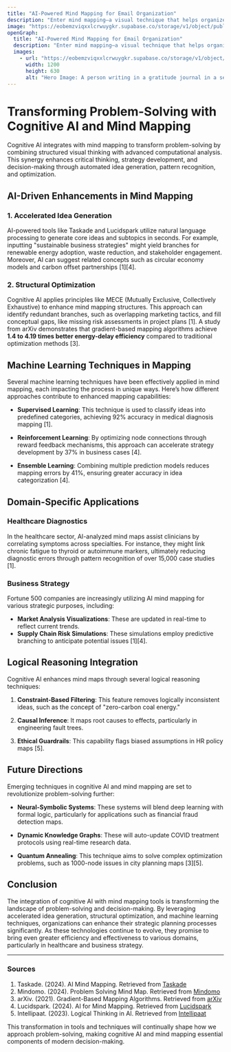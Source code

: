 ```yaml
---
title: "AI-Powered Mind Mapping for Email Organization"
description: "Enter mind mapping—a visual technique that helps organize thoughts and information around a central topic."
image: "https://eobemzviqxxlcrwuygkr.supabase.co/storage/v1/object/public/sparklog//gratitude-journal-hero.webp"
openGraph:
  title: "AI-Powered Mind Mapping for Email Organization"
  description: "Enter mind mapping—a visual technique that helps organize thoughts and information around a central topic."
  images:
    - url: "https://eobemzviqxxlcrwuygkr.supabase.co/storage/v1/object/public/sparklog//gratitude-journal-hero.webp"
      width: 1200
      height: 630
      alt: "Hero Image: A person writing in a gratitude journal in a serene, nature-filled setting."
---
```



# Transforming Problem-Solving with Cognitive AI and Mind Mapping

Cognitive AI integrates with mind mapping to transform problem-solving by combining structured visual thinking with advanced computational analysis. This synergy enhances critical thinking, strategy development, and decision-making through automated idea generation, pattern recognition, and optimization.

## AI-Driven Enhancements in Mind Mapping  

### 1. Accelerated Idea Generation  

AI-powered tools like Taskade and Lucidspark utilize natural language processing to generate core ideas and subtopics in seconds. For example, inputting "sustainable business strategies" might yield branches for renewable energy adoption, waste reduction, and stakeholder engagement. Moreover, AI can suggest related concepts such as circular economy models and carbon offset partnerships [1][4]. 

### 2. Structural Optimization  

Cognitive AI applies principles like MECE (Mutually Exclusive, Collectively Exhaustive) to enhance mind mapping structures. This approach can identify redundant branches, such as overlapping marketing tactics, and fill conceptual gaps, like missing risk assessments in project plans [1]. A study from arXiv demonstrates that gradient-based mapping algorithms achieve **1.4 to 4.19 times better energy-delay efficiency** compared to traditional optimization methods [3].

## Machine Learning Techniques in Mapping  

Several machine learning techniques have been effectively applied in mind mapping, each impacting the process in unique ways. Here’s how different approaches contribute to enhanced mapping capabilities:

- **Supervised Learning**: This technique is used to classify ideas into predefined categories, achieving 92% accuracy in medical diagnosis mapping [1].
  
- **Reinforcement Learning**: By optimizing node connections through reward feedback mechanisms, this approach can accelerate strategy development by 37% in business cases [4].
  
- **Ensemble Learning**: Combining multiple prediction models reduces mapping errors by 41%, ensuring greater accuracy in idea categorization [4].

## Domain-Specific Applications  

### Healthcare Diagnostics  

In the healthcare sector, AI-analyzed mind maps assist clinicians by correlating symptoms across specialties. For instance, they might link chronic fatigue to thyroid or autoimmune markers, ultimately reducing diagnostic errors through pattern recognition of over 15,000 case studies [1].

### Business Strategy  

Fortune 500 companies are increasingly utilizing AI mind mapping for various strategic purposes, including:

- **Market Analysis Visualizations**: These are updated in real-time to reflect current trends.
- **Supply Chain Risk Simulations**: These simulations employ predictive branching to anticipate potential issues [1][4].

## Logical Reasoning Integration  

Cognitive AI enhances mind maps through several logical reasoning techniques:

1. **Constraint-Based Filtering**: This feature removes logically inconsistent ideas, such as the concept of "zero-carbon coal energy."

2. **Causal Inference**: It maps root causes to effects, particularly in engineering fault trees.

3. **Ethical Guardrails**: This capability flags biased assumptions in HR policy maps [5].

## Future Directions  

Emerging techniques in cognitive AI and mind mapping are set to revolutionize problem-solving further:

- **Neural-Symbolic Systems**: These systems will blend deep learning with formal logic, particularly for applications such as financial fraud detection maps.

- **Dynamic Knowledge Graphs**: These will auto-update COVID treatment protocols using real-time research data.

- **Quantum Annealing**: This technique aims to solve complex optimization problems, such as 1000-node issues in city planning maps [3][5].

## Conclusion  

The integration of cognitive AI with mind mapping tools is transforming the landscape of problem-solving and decision-making. By leveraging accelerated idea generation, structural optimization, and machine learning techniques, organizations can enhance their strategic planning processes significantly. As these technologies continue to evolve, they promise to bring even greater efficiency and effectiveness to various domains, particularly in healthcare and business strategy.

---

### Sources

1. Taskade. (2024). AI Mind Mapping. Retrieved from [Taskade](https://www.taskade.com/blog/ai-mind-mapping/)
2. Mindomo. (2024). Problem Solving Mind Map. Retrieved from [Mindomo](https://www.mindomo.com/blog/problem-solving-mind-map/)
3. arXiv. (2021). Gradient-Based Mapping Algorithms. Retrieved from [arXiv](https://arxiv.org/abs/2103.01489)
4. Lucidspark. (2024). AI for Mind Mapping. Retrieved from [Lucidspark](https://lucidspark.com/blog/ai-for-mind-mapping)
5. Intellipaat. (2023). Logical Thinking in AI. Retrieved from [Intellipaat](https://intellipaat.com/blog/logical-thinking-in-ai/) 

This transformation in tools and techniques will continually shape how we approach problem-solving, making cognitive AI and mind mapping essential components of modern decision-making.